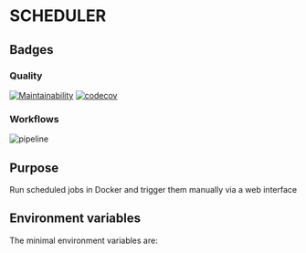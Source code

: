 # SCHEDULER

## Badges

### Quality

[![Maintainability](https://api.codeclimate.com/v1/badges/473d8f4971a5c5968299/maintainability)](https://codeclimate.com/github/melvyndekort/scheduler/maintainability) [![codecov](https://codecov.io/gh/melvyndekort/scheduler/graph/badge.svg?token=xtrnsfKuqV)](https://codecov.io/gh/melvyndekort/scheduler)

### Workflows

![pipeline](https://github.com/melvyndekort/scheduler/actions/workflows/pipeline.yml/badge.svg)

## Purpose

Run scheduled jobs in Docker and trigger them manually via a web interface

## Environment variables

The minimal environment variables are:
